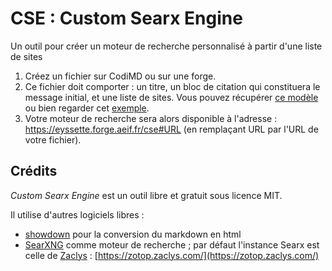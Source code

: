 # CSE : Custom Searx Engine

Un outil pour créer un moteur de recherche personnalisé à partir d'une liste de sites

1. Créez un fichier sur CodiMD ou sur une forge.
2. Ce fichier doit comporter : un titre, un bloc de citation qui constituera le message initial, et une liste de sites. Vous pouvez récupérer [ce modèle](https://codimd.apps.education.fr/b8KAltV2QQWR2rKhF_eYcg?both) ou bien regarder cet [exemple](https://eyssette.forge.aeif.fr/cse#https://eyssette.forge.aeif.fr/my-cse/intro-philo.md).
3. Votre moteur de recherche sera alors disponible à l'adresse : https://eyssette.forge.aeif.fr/cse#URL (en remplaçant URL par l'URL de votre fichier).

## Crédits

_Custom Searx Engine_ est un outil libre et gratuit sous licence MIT.

Il utilise d'autres logiciels libres :
- [showdown](https://github.com/showdownjs/showdown) pour la conversion du markdown en html
- [SearXNG](https://github.com/searxng/searxng) comme moteur de recherche ; par défaut l'instance Searx est celle de [Zaclys](https://www.zaclys.com/) : [https://zotop.zaclys.com/](https://zotop.zaclys.com/)